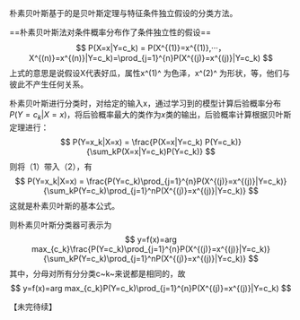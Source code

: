 朴素贝叶斯基于的是贝叶斯定理与特征条件独立假设的分类方法。



==朴素贝叶斯法对条件概率分布作了条件独立性的假设==
$$
P(X=x|Y=c_k)  = P(X^{(1)}=x^{(1)},···，X^{(n)}=x^{(n)}|Y=c_k)=\prod_{j=1}^{n}P(X^{(j)}=x^{(j)}|Y=c_k)
$$
上式的意思是说假设X代表好瓜，属性x^(1)^	为色泽，x^(2)^	为形状，等，他们与彼此不产生任何关系。



朴素贝叶斯进行分类时，对给定的输入x，通过学习到的模型计算后验概率分布$P(Y=c_k|X=x)$，将后验概率最大的类作为$x$类的输出，后验概率计算根据贝叶斯定理进行：
$$
P(Y=x_k|X=x) = \frac{P(X=x|Y=c_k) P(Y=c_k)}{\sum_kP(X=x|Y=c_k)P(Y=c_k)}
$$
则将（1）带入（2），有
$$
P(Y=x_k|X=x)  = \frac{P(Y=c_k)\prod_{j=1}^{n}P(X^{(j)}=x^{(j)}|Y=c_k)}{\sum_kP(Y=c_k)\prod_{j=1}^nP(X^{(j)}=x^{(j)}|Y=c_k)}
$$
这就是朴素贝叶斯的基本公式。

则朴素贝叶斯分类器可表示为
$$
y=f(x)=arg max_{c_k}\frac{P(Y=c_k)\prod_{j=1}^{n}P(X^{(j)}=x^{(j)}|Y=c_k)}{\sum_kP(Y=c_k)\prod_{j=1}^nP(X^{(j)}=x^{(j)}|Y=c_k)}
$$
其中，分母对所有分分类c~k~来说都是相同的，故
$$
y=f(x)=arg max_{c_k}P(Y=c_k)\prod_{j=1}^{n}P(X^{(j)}=x^{(j)}|Y=c_k)
$$


【未完待续】

​		